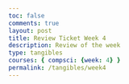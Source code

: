 ```yaml
---
toc: false
comments: true
layout: post
title: Review Ticket Week 4
description: Review of the week
type: tangibles
courses: { compsci: {week: 4} }
permalink: /tangibles/week4
---
```


##
